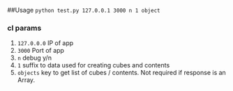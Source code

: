 ##Usage
`python test.py 127.0.0.1 3000 n 1 object`

### cl params
1. `127.0.0.0`	IP of app
2. `3000`	Port of app
3. `n`		debug y/n
4. `1`		suffix to data used for creating cubes and contents
5. `objects`	key to get list of cubes / contents. Not required if response is an Array.

